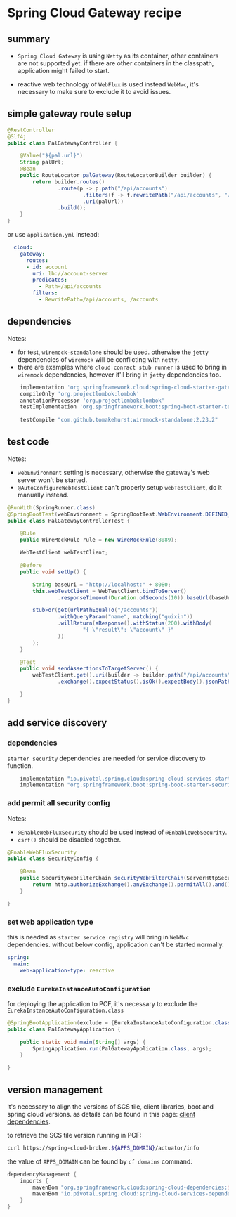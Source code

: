 # Spring Cloud Gateway recipe

## summary

* `Spring Cloud Gateway` is using `Netty` as its container, other containers are not supported yet.
if there are other containers in the classpath, application might failed to start.

* reactive web technology of `WebFlux` is used instead `WebMvc`, 
it's necessary to make sure to exclude it to avoid issues. 

## simple gateway route setup

```java
@RestController
@Slf4j
public class PalGatewayController {

    @Value("${pal.url}")
    String palUrl;
    @Bean
    public RouteLocator palGateway(RouteLocatorBuilder builder) {
        return builder.routes()
                .route(p -> p.path("/api/accounts")
                        .filters(f -> f.rewritePath("/api/accounts", "/accounts"))
                        .uri(palUrl))
                .build();
    }
}
```

or use `application.yml` instead:

```yaml
  cloud:
    gateway:
      routes:
      - id: account
        uri: lb://account-server
        predicates:
          - Path=/api/accounts
        filters:
          - RewritePath=/api/accounts, /accounts
```

## dependencies

Notes: 
* for test, `wiremock-standalone` should be used. otherwise the `jetty` dependencies of `wiremock` will be conflicting with `netty`.
* there are examples where `cloud conract stub runner` is used to bring in `wiremock` dependencies, 
however it'll bring in `jetty` dependencies too.
```groovy
    implementation 'org.springframework.cloud:spring-cloud-starter-gateway'
    compileOnly 'org.projectlombok:lombok'
    annotationProcessor 'org.projectlombok:lombok'
    testImplementation 'org.springframework.boot:spring-boot-starter-test'
    
    testCompile "com.github.tomakehurst:wiremock-standalone:2.23.2"
```

## test code

Notes:
* `webEnvironment` setting is necessary, otherwise the gateway's web server won't be started.
* `@AutoConfigureWebTestClient` can't properly setup `webTestClient`, do it manually instead.

```java
@RunWith(SpringRunner.class)
@SpringBootTest(webEnvironment = SpringBootTest.WebEnvironment.DEFINED_PORT)
public class PalGatewayControllerTest {

    @Rule
    public WireMockRule rule = new WireMockRule(8089);

    WebTestClient webTestClient;

    @Before
    public void setUp() {

        String baseUri = "http://localhost:" + 8080;
        this.webTestClient = WebTestClient.bindToServer()
                .responseTimeout(Duration.ofSeconds(10)).baseUrl(baseUri).build();

        stubFor(get(urlPathEqualTo("/accounts"))
                .withQueryParam("name", matching("guixin"))
                .willReturn(aResponse().withStatus(200).withBody(
                        "{ \"result\": \"account\" }"
                ))
        );
    }

    @Test
    public void sendAssertionsToTargetServer() {
        webTestClient.get().uri(builder -> builder.path("/api/accounts").queryParam("name", "guixin").build())
                .exchange().expectStatus().isOk().expectBody().jsonPath("$.result", "account");

    }
}
```


## add service discovery

### dependencies

`starter security` dependencies are needed for service discovery to function.
```groovy
    implementation "io.pivotal.spring.cloud:spring-cloud-services-starter-service-registry"
    implementation "org.springframework.boot:spring-boot-starter-security"
```

### add permit all security config

Notes: 
* `@EnableWebFluxSecurity` should be used instead of `@EnbableWebSecurity`.
* `csrf()` should be disabled together.

```java
@EnableWebFluxSecurity
public class SecurityConfig {

    @Bean
    public SecurityWebFilterChain securityWebFilterChain(ServerHttpSecurity http) {
        return http.authorizeExchange().anyExchange().permitAll().and().csrf().disable().build();
    }

}
```

### set web application type

this is needed as `starter service registry` will bring in `WebMvc` dependencies.
without below config, application can't be started normally.
```yaml
spring:
  main:
    web-application-type: reactive
```

### exclude `EurekaInstanceAutoConfiguration`

for deploying the application to PCF, it's necessary to exclude the `EurekaInstanceAutoConfiguration.class`

```java
@SpringBootApplication(exclude = {EurekaInstanceAutoConfiguration.class})
public class PalGatewayApplication {

    public static void main(String[] args) {
        SpringApplication.run(PalGatewayApplication.class, args);
    }

}
```

## version management

it's necessary to align the versions of SCS tile, client libraries, boot and spring cloud versions.
as details can be found in this page: [client dependencies](https://docs.pivotal.io/spring-cloud-services/2-0/common/client-dependencies.html#including-spring-cloud-services-dependencies).

to retrieve the SCS tile version running in PCF: 

```bash
curl https://spring-cloud-broker.${APPS_DOMAIN}/actuator/info
```

the value of `APPS_DOMAIN` can be found by `cf domains` command.

```groovy
dependencyManagement {
    imports {
        mavenBom "org.springframework.cloud:spring-cloud-dependencies:${springCloudVersion}"
        mavenBom "io.pivotal.spring.cloud:spring-cloud-services-dependencies:$springCloudServicesClientLibrariesVersion"
    }
}
```